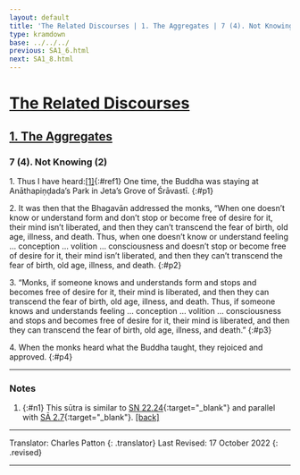 ```yaml
---
layout: default
title: 'The Related Discourses | 1. The Aggregates | 7 (4). Not Knowing (2)'
type: kramdown
base: ../../../
previous: SA1_6.html
next: SA1_8.html
---
```


# [The Related Discourses](../index.html)
## [1. The Aggregates](index.html)
### 7 (4). Not Knowing (2)

1\. Thus I have heard:[\[1\]](#n1){:#ref1} One time, the Buddha was staying at Anāthapiṇḍada’s Park in Jeta’s Grove of Śrāvastī.
{:#p1}

2\. It was then that the Bhagavān addressed the monks, “When one doesn’t know or understand form and don’t stop or become free of desire for it, their mind isn’t liberated, and then they can’t transcend the fear of birth, old age, illness, and death. Thus, when one doesn’t know or understand feeling … conception … volition … consciousness and doesn’t stop or become free of desire for it, their mind isn’t liberated, and then they can’t transcend the fear of birth, old age, illness, and death.
{:#p2}

3\. “Monks, if someone knows and understands form and stops and becomes free of desire for it, their mind is liberated, and then they can transcend the fear of birth, old age, illness, and death. Thus, if someone knows and understands feeling … conception … volition … consciousness and stops and becomes free of desire for it, their mind is liberated, and then they can transcend the fear of birth, old age, illness, and death.”
{:#p3}

4\. When the monks heard what the Buddha taught, they rejoiced and approved.
{:#p4}

---

### Notes

1. {:#n1} This sūtra is similar to [SN 22.24](https://suttacentral.net/sn22.24){:target="_blank"} and parallel with [SĀ 2.7](../02/SA2_7.html){:target="_blank"}. [\[back\]](#ref1)

---

Translator: Charles Patton
{: .translator}
Last Revised: 17 October 2022
{: .revised}

---
